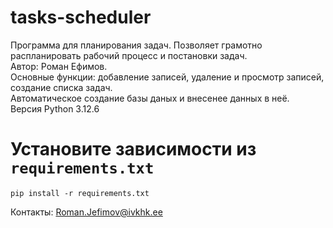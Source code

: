 # tasks-scheduler
Программа для планирования задач. Позволяет грамотно распланировать рабочий процесс и постановки задач.
<br>
Автор: Роман Ефимов.
<br>
Основные функции: добавление записей, удаление и просмотр записей, создание списка задач.
<br>
Автоматическое создание базы даных и внесенее данных в неё.
<br>
Версия Python 3.12.6
# Установите зависимости из `requirements.txt`
    pip install -r requirements.txt
Контакты: Roman.Jefimov@ivkhk.ee
